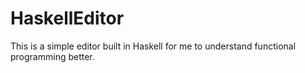 # HaskellEditor
This is a simple editor built in Haskell for me to understand functional programming better.
